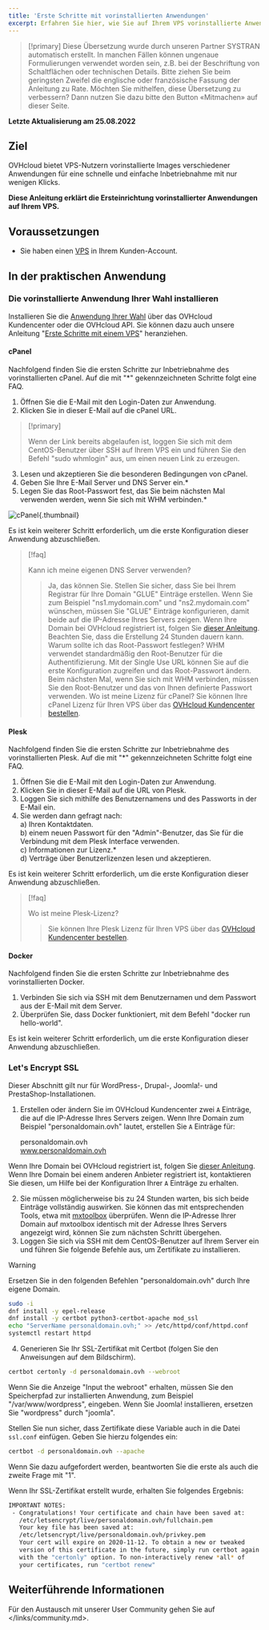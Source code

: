 ```yaml
---
title: 'Erste Schritte mit vorinstallierten Anwendungen'
excerpt: Erfahren Sie hier, wie Sie auf Ihrem VPS vorinstallierte Anwendungen einrichten
---
```


> [!primary]
> Diese Übersetzung wurde durch unseren Partner SYSTRAN automatisch erstellt. In manchen Fällen können ungenaue Formulierungen verwendet worden sein, z.B. bei der Beschriftung von Schaltflächen oder technischen Details. Bitte ziehen Sie beim geringsten Zweifel die englische oder französische Fassung der Anleitung zu Rate. Möchten Sie mithelfen, diese Übersetzung zu verbessern? Dann nutzen Sie dazu bitte den Button «Mitmachen» auf dieser Seite.
>

**Letzte Aktualisierung am 25.08.2022**

## Ziel

OVHcloud bietet VPS-Nutzern vorinstallierte Images verschiedener Anwendungen für eine schnelle und einfache Inbetriebnahme mit nur wenigen Klicks. 

**Diese Anleitung erklärt die Ersteinrichtung vorinstallierter Anwendungen auf Ihrem VPS.**

## Voraussetzungen

- Sie haben einen [VPS](/links/website-vps.md) in Ihrem Kunden-Account.

## In der praktischen Anwendung

### Die vorinstallierte Anwendung Ihrer Wahl installieren

Installieren Sie die [Anwendung Ihrer Wahl](/links/manager-auth.md) über das OVHcloud Kundencenter oder die OVHcloud API. Sie können dazu auch unsere Anleitung "[Erste Schritte mit einem VPS](../starting_with_a_vps/)" heranziehen.
 
#### cPanel

Nachfolgend finden Sie die ersten Schritte zur Inbetriebnahme des vorinstallierten cPanel. Auf die mit "\*" gekennzeichneten Schritte folgt eine FAQ.

1. Öffnen Sie die E-Mail mit den Login-Daten zur Anwendung.
2. Klicken Sie in dieser E-Mail auf die cPanel URL.

> [!primary]
>
> Wenn der Link bereits abgelaufen ist, loggen Sie sich mit dem CentOS-Benutzer über SSH auf Ihrem VPS ein und führen Sie den Befehl "sudo whmlogin" aus, um einen neuen Link zu erzeugen.
>

<ol start="3">
  <li>Lesen und akzeptieren Sie die besonderen Bedingungen von cPanel.</li>
  <li>Geben Sie Ihre E-Mail Server und DNS Server ein.*</li>
  <li>Legen Sie das Root-Passwort fest, das Sie beim nächsten Mal verwenden werden, wenn Sie sich mit WHM verbinden.*</li>
</ol>

![cPanel](images/change_root.png){.thumbnail}

Es ist kein weiterer Schritt erforderlich, um die erste Konfiguration dieser Anwendung abzuschließen.

> [!faq]
>
> Kann ich meine eigenen DNS Server verwenden?
>> Ja, das können Sie. Stellen Sie sicher, dass Sie bei Ihrem Registrar für Ihre Domain "GLUE" Einträge erstellen. Wenn Sie zum Beispiel "ns1.mydomain.com" und "ns2.mydomain.com" wünschen, müssen Sie "GLUE" Einträge konfigurieren, damit beide auf die IP-Adresse Ihres Servers zeigen. Wenn Ihre Domain bei OVHcloud registriert ist, folgen Sie [dieser Anleitung](../../domains/glue-registry/#schritt-1-glue-eintrage-hinzufugen). Beachten Sie, dass die Erstellung 24 Stunden dauern kann.
> Warum sollte ich das Root-Passwort festlegen?
>> WHM verwendet standardmäßig den Root-Benutzer für die Authentifizierung. Mit der Single Use URL können Sie auf die erste Konfiguration zugreifen und das Root-Passwort ändern. Beim nächsten Mal, wenn Sie sich mit WHM verbinden, müssen Sie den Root-Benutzer und das von Ihnen definierte Passwort verwenden.
> Wo ist meine Lizenz für cPanel?
>> Sie können Ihre cPanel Lizenz für Ihren VPS über das [OVHcloud Kundencenter bestellen](https://www.ovh.com/manager/dedicated/#/configuration/license/order).

#### Plesk

Nachfolgend finden Sie die ersten Schritte zur Inbetriebnahme des vorinstallierten Plesk. Auf die mit "\*" gekennzeichneten Schritte folgt eine FAQ.

1. Öffnen Sie die E-Mail mit den Login-Daten zur Anwendung.
2. Klicken Sie in dieser E-Mail auf die URL von Plesk.
3. Loggen Sie sich mithilfe des Benutzernamens und des Passworts in der E-Mail ein.
4. Sie werden dann gefragt nach:   
    a) Ihren Kontaktdaten.  
    b) einem neuen Passwort für den "Admin"-Benutzer, das Sie für die Verbindung mit dem Plesk Interface verwenden.  
    c) Informationen zur Lizenz.*  
    d) Verträge über Benutzerlizenzen lesen und akzeptieren.  

Es ist kein weiterer Schritt erforderlich, um die erste Konfiguration dieser Anwendung abzuschließen.

> [!faq]
>
> Wo ist meine Plesk-Lizenz?
>> Sie können Ihre Plesk Lizenz für Ihren VPS über das [OVHcloud Kundencenter bestellen](https://www.ovh.com/manager/dedicated/#/configuration/license/order).

#### Docker

Nachfolgend finden Sie die ersten Schritte zur Inbetriebnahme des vorinstallierten Docker.

1. Verbinden Sie sich via SSH mit dem Benutzernamen und dem Passwort aus der E-Mail mit dem Server.
2. Überprüfen Sie, dass Docker funktioniert, mit dem Befehl "docker run hello-world".

Es ist kein weiterer Schritt erforderlich, um die erste Konfiguration dieser Anwendung abzuschließen.

### Let's Encrypt SSL

Dieser Abschnitt gilt nur für WordPress-, Drupal-, Joomla!- und PrestaShop-Installationen.

1. Erstellen oder ändern Sie im OVHcloud Kundencenter zwei `A` Einträge, die auf die IP-Adresse Ihres Servers zeigen. Wenn Ihre Domain zum Beispiel "personaldomain.ovh" lautet, erstellen Sie `A` Einträge für:  

     personaldomain.ovh <br>
     www.personaldomain.ovh <br>  

Wenn Ihre Domain bei OVHcloud registriert ist, folgen Sie [dieser Anleitung](/web/domains/dns_zone_edit/).
<br>Wenn Ihre Domain bei einem anderen Anbieter registriert ist, kontaktieren Sie diesen, um Hilfe bei der Konfiguration Ihrer `A` Einträge zu erhalten.

<ol start="2">
  <li>Sie müssen möglicherweise bis zu 24 Stunden warten, bis sich beide Einträge vollständig auswirken. Sie können das mit entsprechenden Tools, etwa mit <a href="https://mxtoolbox.com/DnsLookup.aspx">mxtoolbox</a> überprüfen. Wenn die IP-Adresse Ihrer Domain auf mxtoolbox identisch mit der Adresse Ihres Servers angezeigt wird, können Sie zum nächsten Schritt übergehen.</li>

  <li>Loggen Sie sich via SSH mit dem CentOS-Benutzer auf Ihrem Server ein und führen Sie folgende Befehle aus, um Zertifikate zu installieren.</li>
</ol>

> [!warning]
>
> Ersetzen Sie in den folgenden Befehlen "personaldomain.ovh" durch Ihre eigene Domain.
>

```sh
sudo -i
dnf install -y epel-release
dnf install -y certbot python3-certbot-apache mod_ssl
echo "ServerName personaldomain.ovh;" >> /etc/httpd/conf/httpd.conf
systemctl restart httpd
```

<ol start="4">
  <li> Generieren Sie Ihr SSL-Zertifikat mit Certbot (folgen Sie den Anweisungen auf dem Bildschirm).</li>
</ol>

```sh
certbot certonly -d personaldomain.ovh --webroot
```

Wenn Sie die Anzeige "Input the webroot" erhalten, müssen Sie den Speicherpfad zur installierten Anwendung, zum Beispiel "/var/www/wordpress", eingeben. Wenn Sie Joomla! installieren, ersetzen Sie "wordpress" durch "joomla".

Stellen Sie nun sicher, dass Zertifikate diese Variable auch in die Datei `ssl.conf` einfügen. Geben Sie hierzu folgendes ein:

```sh
certbot -d personaldomain.ovh --apache
```

Wenn Sie dazu aufgefordert werden, beantworten Sie die erste als auch die zweite Frage mit "1".

Wenn Ihr SSL-Zertifikat erstellt wurde, erhalten Sie folgendes Ergebnis:

```sh
IMPORTANT NOTES:
 - Congratulations! Your certificate and chain have been saved at:
   /etc/letsencrypt/live/personaldomain.ovh/fullchain.pem
   Your key file has been saved at:
   /etc/letsencrypt/live/personaldomain.ovh/privkey.pem
   Your cert will expire on 2020-11-12. To obtain a new or tweaked
   version of this certificate in the future, simply run certbot again
   with the "certonly" option. To non-interactively renew *all* of
   your certificates, run "certbot renew"
```

## Weiterführende Informationen

Für den Austausch mit unserer User Community gehen Sie auf </links/community.md>.